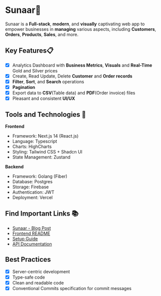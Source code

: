 # Sunaar🚀 

Sunaar is a  **Full-stack**, **modern**, and **visually** captivating web app to empower businesses in **managing** various aspects, including **Customers**, **Orders**, **Products**, **Sales**, and more.

## Key Features📋

- [x] Analytics Dashboard with **Business Metrics**, **Visuals**  and **Real-Time** Gold and Silver prices
- [x] Create, Read Update, Delete **Customer** and  **Order records** 
- [x] **Filter**, **Sort**, and **Search** operations
- [x] **Pagination** 
- [x] Export data to **CSV**(Table data) and **PDF**(Order invoice) files
- [x] Pleasant and consistent **UI/UX**

## Tools and Technologies 🚀

**Frontend**
- Framework: Next.js 14 (React.js)
- Language: Typescript
- Charts: HighCharts
- Styling: Tailwind CSS + Shadcn UI
- State Management: Zustand

**Backend**
- Framework: Golang (Fiber)
- Database: Postgres
- Storage: Firebase
- Authentication: JWT
- Deployment: Vercel
  
## Find Important Links  📚
- [Sunaar - Blog Post](https://dev.to/nikitakhabya/sunaar-a-full-full-stack-project-35cf) 
- [Frontend README](./docs/FRONTEND.md)
- [Setup Guide](./docs/SETUP.md)
- [API Documentation](./docs/API.md)

## Best Practices

- [x]  Server-centric development
- [x]  Type-safe code
- [x]  Clean and readable code
- [x]  Conventional Commits specification for commit messages
